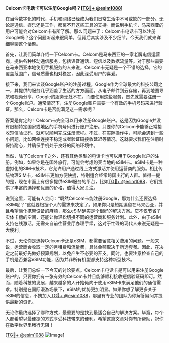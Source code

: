 **Celcom卡电话卡可以注册Google吗？[[TG💪+ @esim1088](https://t.me/s/esim1088)]**

在当今数字化的时代，手机和网络已经成为我们日常生活中不可或缺的一部分。无论是通信、娱乐还是工作，都离不开这些工具的支持。而说到手机卡，马来西亚的用户可能会对Celcom卡有所了解。那么问题来了：Celcom卡电话卡可以注册Google吗？这个问题听起来很简单，但背后其实涉及不少细节。今天我们就来详细聊聊这个话题。

首先，让我们简单介绍一下Celcom卡。Celcom是马来西亚的一家老牌电信运营商，提供各种移动通信服务，包括语音通话、短信以及数据流量等。对于那些需要在马来西亚本地使用手机服务的人来说，Celcom卡无疑是一个不错的选择。它的覆盖范围广，信号质量也相对稳定，因此深受用户的喜爱。

接下来，我们来谈谈Google账户的注册过程。Google作为全球最大的科技公司之一，其提供的服务几乎涵盖了生活的方方面面。从电子邮件到云存储，再到地图导航和视频分享，Google的服务无处不在。而要使用这些服务，首先就需要注册一个Google账户。通常情况下，注册Google账户需要一个有效的手机号码来进行验证。那么，Celcom卡是否能满足这一需求呢？

答案是肯定的！Celcom卡完全可以用来注册Google账户。这是因为Google并没有限制特定国家或地区的手机号码进行账户注册。只要你的Celcom卡能够正常接收短信验证码，就可以顺利完成注册流程。不过，在实际操作中，可能会遇到一些小问题，比如网络连接不稳定或者验证码接收延迟等情况。这就要求我们在注册时保持耐心，并确保手机处于良好的网络环境中。

当然，除了Celcom卡之外，还有其他类型的电话卡也可以用于Google账户的注册。例如，如果你是在国外旅行，可能会考虑购买当地的eSIM卡。eSIM卡是一种虚拟化的SIM卡技术，它允许用户通过线上方式激活并使用运营商的服务。相比传统物理SIM卡，eSIM卡更加方便快捷，特别适合经常跨国出行的人群。值得一提的是，现在市面上有很多提供eSIM服务的平台，比如[TG💪+ @esim1088](https://t.me/s/esim1088)，它们提供了丰富的选择和优惠的价格，值得大家关注。

说到这里，可能有人会问：“既然Celcom卡能注册Google，那为什么还要选择eSIM呢？”这就要根据个人的需求来决定了。如果你只是短期逗留在马来西亚，并且希望简化携带设备的麻烦，那么eSIM确实是个很好的解决方案。它不仅节省了实体卡槽的空间，还能让你轻松切换不同的运营商和服务计划。此外，由于eSIM支持在线激活，无需亲自前往营业厅办理手续，这对于忙碌的现代人来说无疑是一大便利。

不过，无论你是选择Celcom卡还是eSIM，都需要留意相关费用的问题。一般来说，运营商会收取一定的月租费和流量费，具体金额取决于所选套餐。因此，在决定之前最好先做好预算规划，以免产生不必要的开支。同时，也要注意检查自己的手机是否兼容eSIM功能，因为并非所有机型都支持这种新型技术。

最后，让我们总结一下今天的讨论要点。Celcom卡电话卡是可以用来注册Google账户的，只要你拥有一张有效的Celcom卡并且能够顺利接收短信验证码即可。然而，随着科技的发展，越来越多的人开始倾向于使用eSIM卡来满足他们的通信需求。特别是在国际漫游场景下，eSIM的优势更加明显。如果你想了解更多关于eSIM的信息，不妨加入[TG💪+ @esim1088](https://t.me/s/esim1088)，那里有专业的团队为你解答疑问并提供最新的资讯。

无论你最终选择了哪种方式，最重要的是找到最适合自己的解决方案。毕竟，每个人都希望以最便捷的方式享受科技带来的便利。希望这篇文章对你有所帮助，祝你在数字世界里畅行无阻！

[[TG💪+ @esim1088](https://t.me/s/esim1088) ![Image](https://i.postimg.cc/4NQfJmqS/Snipaste-2025-05-13-00-14-12.png)]